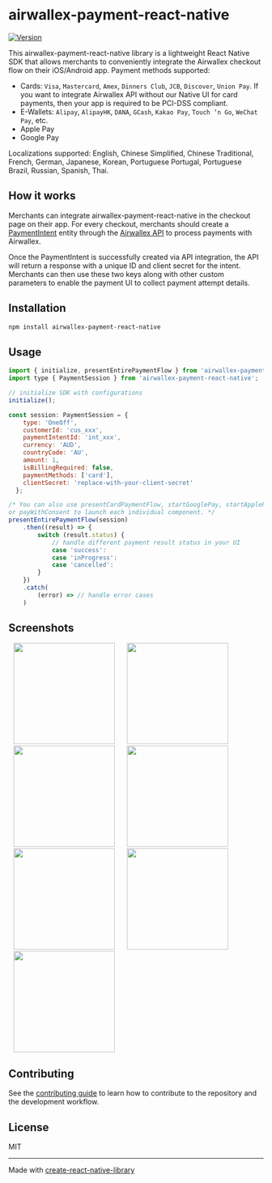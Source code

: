 # airwallex-payment-react-native

[![Version](https://img.shields.io/npm/v/airwallex-payment-react-native.svg)](https://www.npmjs.org/package/airwallex-payment-react-native)

This airwallex-payment-react-native library is a lightweight React Native SDK that allows merchants to conveniently integrate the Airwallex checkout flow on their iOS/Android app.
Payment methods supported:
- Cards: `Visa`, `Mastercard`, `Amex`, `Dinners Club`, `JCB`, `Discover`, `Union Pay`. If you want to integrate Airwallex API without our Native UI for card payments, then your app is required to be PCI-DSS compliant. 
- E-Wallets: `Alipay`, `AlipayHK`, `DANA`, `GCash`, `Kakao Pay`, `Touch ‘n Go`, `WeChat Pay`, etc.
- Apple Pay
- Google Pay

Localizations supported:
English, Chinese Simplified, Chinese Traditional, French, German, Japanese, Korean, Portuguese Portugal, Portuguese Brazil, Russian, Spanish, Thai.

## How it works

Merchants can integrate airwallex-payment-react-native in the checkout page on their app. For every checkout, merchants should create a [PaymentIntent](https://www.airwallex.com/docs/api#/Payment_Acceptance/Payment_Intents/Intro) entity through the [Airwallex API](https://www.airwallex.com/docs/api) to process payments with Airwallex.

Once the PaymentIntent is successfully created via API integration, the API will return a response with a unique ID and client secret for the intent. Merchants can then use these two keys along with other custom parameters to enable the payment UI to collect payment attempt details.

## Installation

```sh
npm install airwallex-payment-react-native
```

## Usage

```js
import { initialize, presentEntirePaymentFlow } from 'airwallex-payment-react-native';
import type { PaymentSession } from 'airwallex-payment-react-native';

// initialize SDK with configurations
initialize();

const session: PaymentSession = {
    type: 'OneOff',
    customerId: 'cus_xxx',
    paymentIntentId: 'int_xxx',
    currency: 'AUD',
    countryCode: 'AU',
    amount: 1,
    isBillingRequired: false,
    paymentMethods: ['card'],
    clientSecret: 'replace-with-your-client-secret'
  };

/* You can also use presentCardPaymentFlow, startGooglePay, startApplePay, payWithCardDetails 
or payWithConsent to launch each individual component. */
presentEntirePaymentFlow(session)
    .then((result) => {
        switch (result.status) {
            // handle different payment result status in your UI
            case 'success':
            case 'inProgress':
            case 'cancelled':
        }
    })
    .catch(
        (error) => // handle error cases
    )

```

## Screenshots
<p align="left">
<img src="https://github.com/user-attachments/assets/babf2af3-d59b-49fc-8b86-26e85df28a0c" width="200" hspace="10">
<img src="https://github.com/user-attachments/assets/d228ed51-2405-4322-be08-b1946801e076" width="200" hspace="10">
<img src="https://github.com/user-attachments/assets/c86b7f3f-d2bc-4326-b82e-145f52d35c72" width="200" hspace="10">
<img src="https://github.com/user-attachments/assets/938e6101-edb2-4fcf-89fa-07936e4af5a9" width="200" hspace="10">
<img src="https://github.com/user-attachments/assets/5556a6af-882d-4474-915e-2c9d5953aaa8" width="200" hspace="10">
<img src="https://github.com/user-attachments/assets/eb6f0b38-d88b-4c27-b843-9948bc25c5a0" width="200" hspace="10">
<img src="https://github.com/user-attachments/assets/1de983a9-b062-4108-82f5-917e0fc0fb57" width="200" hspace="10">
</p>

## Contributing

See the [contributing guide](CONTRIBUTING.md) to learn how to contribute to the repository and the development workflow.

## License

MIT

---

Made with [create-react-native-library](https://github.com/callstack/react-native-builder-bob)
